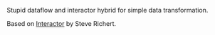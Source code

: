 Stupid dataflow and interactor hybrid for simple data transformation.

Based on [Interactor](https://github.com/collectiveidea/interactor) by Steve Richert.
